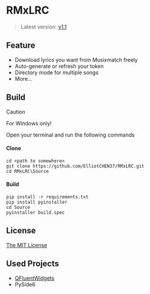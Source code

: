 # RMxLRC
> Latest version: [v1.1](https://github.com/ElliotCHEN37/RMxLRC/releases/latest)

## Feature
- Download lyrics you want from Musixmatch freely
- Auto-generate or refresh your token
- Directory mode for multiple songs
- More...

## Build
> [!CAUTION]
> For Windows only!

Open your terminal and run the following commands<br>
#### Clone
`cd <path to somewhere>`<br>
`git clone https://github.com/ElliotCHEN37/RMxLRC.git`<Br>
`cd RMxLRC\Source`<br>
#### Build
`pip install -r requirements.txt`<br>
`pip install pyinstaller`<br>
`cd Source`<br>
`pyinstaller build.spec`<br>

## License
[The MIT License](LICENSE.txt)

## Used Projects
- [QFluentWidgets](https://qfluentwidgets.com/)
- PySide6
